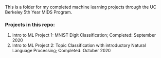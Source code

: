 This is a folder for my completed machine learning projects through the UC Berkeley 5th Year MIDS Program. 

### Projects in this repo:

1. Intro to ML Project 1: MNIST Digit Classification; Completed: September 2020
2. Intro to ML Project 2: Topic Classification with introductory Natural Language Processing; Completed: October 2020
